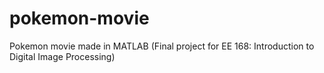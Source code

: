 # pokemon-movie
Pokemon movie made in MATLAB (Final project for EE 168: Introduction to Digital Image Processing)
